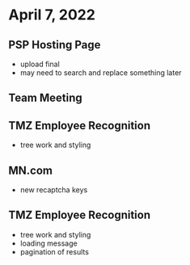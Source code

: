 # April 7, 2022

## PSP Hosting Page
- upload final
- may need to search and replace something later

## Team Meeting

## TMZ Employee Recognition
- tree work and styling

## MN.com
- new recaptcha keys

## TMZ Employee Recognition
- tree work and styling
- loading message
- pagination of results